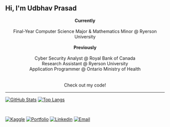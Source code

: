 ## Hi, I'm Udbhav Prasad

<p align=center>
  <b> Currently </b><br><br>
  Final-Year Computer Science Major & Mathematics Minor @ Ryerson University <br>
  <br><b> Previously </b><br><br>
  Cyber Security Analyst @ Royal Bank of Canada <br>
  Research Assistant @ Ryerson University <br>
  Application Programmer @ Ontario Ministry of Health <br> 
  <br><br>
  Check out my code! <br>
</p>

<hr>
  
[![GitHub Stats](https://github-readme-stats.vercel.app/api?username=UdbhavPrasad072300&count_private=true&hide=prs&include_all_commits=true)](https://github.com/UdbhavPrasad072300/github-readme-stats)
[![Top Langs](https://github-readme-stats.vercel.app/api/top-langs/?username=UdbhavPrasad072300&langs_count=7&theme=flat-square)](https://github.com/UdbhavPrasad072300/github-readme-stats)

<br>

<p alighn="center">
<a href="https://www.kaggle.com/udbhavprasad1"><img alt="Kaggle" src="https://img.shields.io/badge/Kaggle-www.kaggle.com/udbhavprasad1-blue?style=flat-square"></a>
<a href="https://udbhavprasad.com/"><img alt="Portfolio" src="https://img.shields.io/badge/Portfolio-www.udbhavprasad.com-red?style=flat-square"></a>
<a href="https://www.linkedin.com/in/udbhav-prasad-1506b7192/"><img alt="Linkedin" src="https://img.shields.io/badge/Linkedin-Udbhav%20Prasad-white?style=flat-square"></a>
<a href="mailto:uprasad@ryerson.ca"><img alt="Email" src="https://img.shields.io/badge/Email-uprasad@ryerson.ca-blue?style=flat-square"></a>
</p>
